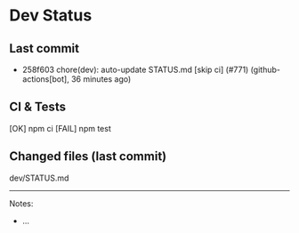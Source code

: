 # Dev Status

## Last commit
- 258f603 chore(dev): auto-update STATUS.md [skip ci] (#771) (github-actions[bot], 36 minutes ago)
## CI & Tests
[OK] npm ci
[FAIL] npm test

## Changed files (last commit)
dev/STATUS.md

---
Notes:
- ...
